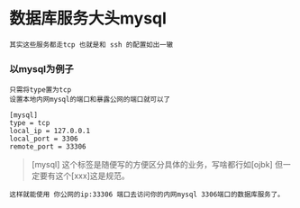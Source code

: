 # 数据库服务大头mysql

	其实这些服务都走tcp 也就是和 ssh 的配置如出一辙
	
### 以mysql为例子

	只需将type置为tcp
	设置本地内网mysql的端口和暴露公网的端口就可以了

	[mysql]                                           
	type = tcp
	local_ip = 127.0.0.1                            
	local_port = 3306                            
	remote_port = 33306
	
	
>[mysql] 这个标签是随便写的方便区分具体的业务，写啥都行如[ojbk] 但一定要有这个[xxx]这是规范。

	这样就能使用 你公网的ip:33306 端口去访问你的内网mysql 3306端口的数据库服务了。
